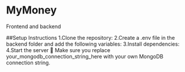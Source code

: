 # MyMoney
Frontend and backend

##Setup Instructions
1.Clone the repository:
2.Create a .env file in the backend folder and add the following variables:
3.Install dependencies:
4.Start the server
📌 Make sure you replace your_mongodb_connection_string_here with your own MongoDB connection string.
